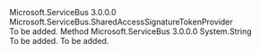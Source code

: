 <Type Name="IoTTokenProvider" FullName="Microsoft.ServiceBus.IoTTokenProvider">
  <TypeSignature Language="C#" Value="public class IoTTokenProvider : Microsoft.ServiceBus.SharedAccessSignatureTokenProvider" />
  <TypeSignature Language="ILAsm" Value=".class public auto ansi beforefieldinit IoTTokenProvider extends Microsoft.ServiceBus.SharedAccessSignatureTokenProvider" />
  <TypeSignature Language="DocId" Value="T:Microsoft.ServiceBus.IoTTokenProvider" />
  <TypeSignature Language="VB.NET" Value="Public Class IoTTokenProvider&#xA;Inherits SharedAccessSignatureTokenProvider" />
  <TypeSignature Language="F#" Value="type IoTTokenProvider = class&#xA;    inherit SharedAccessSignatureTokenProvider" />
  <AssemblyInfo>
    <AssemblyName>Microsoft.ServiceBus</AssemblyName>
    <AssemblyVersion>3.0.0.0</AssemblyVersion>
  </AssemblyInfo>
  <Base>
    <BaseTypeName>Microsoft.ServiceBus.SharedAccessSignatureTokenProvider</BaseTypeName>
  </Base>
  <Interfaces />
  <Docs>
    <summary />
    <remarks>To be added.</remarks>
  </Docs>
  <Members>
    <Member MemberName="BuildSignature">
      <MemberSignature Language="C#" Value="protected override string BuildSignature (string targetUri);" />
      <MemberSignature Language="ILAsm" Value=".method familyhidebysig virtual instance string BuildSignature(string targetUri) cil managed" />
      <MemberSignature Language="DocId" Value="M:Microsoft.ServiceBus.IoTTokenProvider.BuildSignature(System.String)" />
      <MemberSignature Language="VB.NET" Value="Protected Overrides Function BuildSignature (targetUri As String) As String" />
      <MemberSignature Language="F#" Value="override this.BuildSignature : string -&gt; string" Usage="ioTTokenProvider.BuildSignature targetUri" />
      <MemberType>Method</MemberType>
      <AssemblyInfo>
        <AssemblyName>Microsoft.ServiceBus</AssemblyName>
        <AssemblyVersion>3.0.0.0</AssemblyVersion>
      </AssemblyInfo>
      <ReturnValue>
        <ReturnType>System.String</ReturnType>
      </ReturnValue>
      <Parameters>
        <Parameter Name="targetUri" Type="System.String" />
      </Parameters>
      <Docs>
        <param name="targetUri"></param>
        <summary />
        <returns>To be added.</returns>
        <remarks>To be added.</remarks>
      </Docs>
    </Member>
  </Members>
</Type>